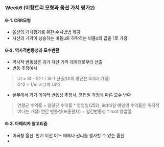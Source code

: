 ### Week6 (이항트리 모형과 옵션 가치 평가2)  

#### 6-1. CRR모형  
-  옵션의 가치평가를 위한 수치방법 제공   
-  자산의 가격이 상승하는 비율u와 하락하는 비율d의 곱을 1로 가정  

#### 6-2. 역사적변동성과 모수변환  
- 역사적 변동성은 과거 자산 가격 데이터로부터 산출  
- 변동 추정예시  
> Ut = St - St-1 / St-1 산출(Ut의 평균은 0이라 가정)   
> O^2 = 1/m 시그마 Ui^2 
- 실무에서 과거 데이터 변동성 추정시, 영업일 가정에 따른 모수 변환 
> 연평균 수익률 = 일평균 수익률 * 영업일(252), iid(매일 매일의 수익률은 독릭적이다는 가정) 
> 연간 변동성(표준편차) = 일간변동성 * root 영업일 
 
#### 6-3. 아메리카 알고리즘  
- 미국형 옵션: 만기 이전 어느 때에나 권리를 행사할 수 있는 옵션  
- 